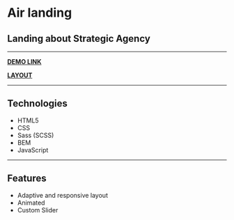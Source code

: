 # **Air landing**

## Landing about Strategic Agency
___

**[DEMO LINK](https://barantarasnew.github.io/Air-landing/)**

**[LAYOUT](https://www.figma.com/file/rEujNe2HiIsgsXUeYMHCco/Air-(formerly-Dia))**
___
## **Technologies**
+ HTML5
+ CSS
+ Sass (SCSS)
+ BEM
+ JavaScript

___

## **Features**
  + Adaptive and responsive layout
  + Animated
  + Custom Slider